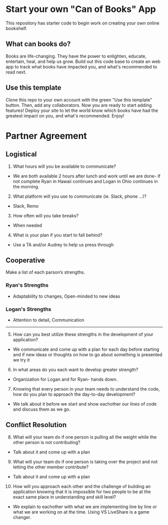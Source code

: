# Start your own "Can of Books" App

This repository has starter code to begin work on creating your own online bookshelf.

## What can books do?

Books are life-changing. They have the power to enlighten, educate, entertain, heal, and help us grow. Build out this code base to create an web app to track what books have impacted you, and what's recommended to read next.

## Use this template

Clone this repo to your own account with the green "Use this template" button. Then, add any collaborators. Now you are ready to start adding features! Deploy your site to let the world know which books have had the greatest impact on you, and what's recommended. Enjoy!

# Partner Agreement

## Logistical
  1. What hours will you be available to communicate?

  - We are both available 2 hours after lunch and work until we are done- if not complete Ryan in Hawaii continues and Logan in Ohio continues in the morning.

  2. What platform will you use to communicate (ie. Slack, phone …)?
  
  - Slack, Remo
  
  3. How often will you take breaks?
  
  - When needed
  
  4. What is your plan if you start to fall behind?
  
  - Use a TA and/or Audrey to help us press through

## Cooperative
Make a list of each parson’s strengths.
  ### Ryan's Strengths
  - Adaptability to changes, Open-minded to new ideas
  ### Logan's Strengths
  - Attention to detail, Communication
-------------------------------------------------------------------------------
  5. How can you best utilize these strengths in the development of your application?
  
  - We communicate and come up with a plan for each day before starting and if new ideas or thoughts on how to go about something is presented we try it
  
  6. In what areas do you each want to develop greater strength?
  
  - Organization for Logan and for Ryan- hands down.
  
  7. Knowing that every person in your team needs to understand the code, how do you plan to approach the day-to-day development?
  
  - We talk about it before we start and show eachother our lines of code and discuss them as we go.

## Conflict Resolution
  8. What will your team do if one person is pulling all the weight while the other person is not contributing?
  - Talk about it and come up with a plan
  9. What will your team do if one person is taking over the project and not letting the other member contribute?
  - Talk about it and come up with a plan
  10. How will you approach each other and the challenge of building an application knowing that it is impossible for two people to be at the exact same place in understanding and skill level?
  - We explain to eachother with what we are implementing line by line or what we are working on at the time. Using VS LiveShare is a game changer.
